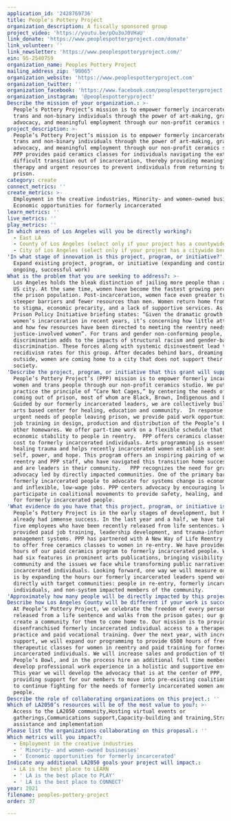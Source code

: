 ```yaml
---
application_id: '2428769736'
title: People's Pottery Project
organization_description: A fiscally sponsored group
project_video: 'https://youtu.be/pOu3oJ0VHaU'
link_donate: 'https://www.peoplespotteryproject.com/donate'
link_volunteer: ''
link_newsletter: 'https://www.peoplespotteryproject.com/'
ein: 95-2540759
organization_name: Peoples Pottery Project
mailing_address_zip: '90065'
organization_website: 'https://www.peoplespotteryproject.com'
organization_twitter: ''
organization_facebook: 'https://www.facebook.com/peoplespotteryproject'
organization_instagram: '@peoplespotteryproject'
Describe the mission of your organization.: >-
  People’s Pottery Project’s mission is to empower formerly incarcerated women,
  trans and non-binary individuals through the power of art-making, grassroots
  advocacy, and meaningful employment through our non-profit ceramics studio.  
project_description: >-
  People’s Pottery Project’s mission is to empower formerly incarcerated women,
  trans and non-binary individuals through the power of art-making, grassroots
  advocacy, and meaningful employment through our non-profit ceramics studio.
  PPP provides paid ceramics classes for individuals navigating the extremely
  difficult transition out of incarceration, thereby providing meaningful art
  therapy and urgent resources to prevent individuals from returning to
  prison.  
category: create
connect_metrics: ''
create_metrics: >-
  Employment in the creative industries, Minority- and women-owned businesses,
  Economic opportunities for formerly incarcerated
learn_metrics: ''
live_metrics: ''
play_metrics: ''
In which areas of Los Angeles will you be directly working?:
  - East LA
  - County of Los Angeles (select only if your project has a countywide benefit)
  - City of Los Angeles (select only if your project has a citywide benefit)
'In what stage of innovation is this project, program, or initiative?': >-
  Expand existing project, program, or initiative (expanding and continuing
  ongoing, successful work)
What is the problem that you are seeking to address?: >-
  Los Angeles holds the bleak distinction of jailing more people than any other
  US city. At the same time, women have become the fastest growing percentage of
  the prison population. Post-incarceration, women face even greater trauma,
  steeper barriers and fewer resources than men. Women return home from prison
  to stigma, economic precarity, and a lack of supportive services. As the 2019
  Prison Policy Initiative briefing states: “Given the dramatic growth of
  women’s incarceration in recent years, it’s concerning how little attention
  and how few resources have been directed to meeting the reentry needs of
  justice-involved women”. For trans and gender non-conforming people,
  discrimination adds to the impacts of structural racism and gender-based
  discrimination. These forces along with systemic disinvestment lead to high
  recidivism rates for this group. After decades behind bars, dreaming of life
  outside, women are coming home to a city that does not support their return to
  society. 
'Describe the project, program, or initiative that this grant will support to address the problem identified.': >-
  People’s Pottery Project’s (PPP) mission is to empower formerly incarcerated
  women and trans people through our non-profit ceramics studio. We put into
  practice the principle of “Care Not Cages,” by centering the needs of people
  coming out of prison, most of whom are Black, Brown, Indigenous and LGBTQI.
  Guided by our formerly incarcerated leaders, we are collectively building an
  arts based center for healing, education and community.  In response to the
  urgent needs of people leaving prison, we provide paid work opportunities and
  job training in design, production and distribution of the People’s Bowl and
  other homewares. We offer part-time work on a flexible schedule that provides
  economic stability to people in reentry.  PPP offers ceramics classes free of
  cost to formerly incarcerated individuals. Arts programming is essential for
  healing trauma and helps recently incarcerated women establish a sense of
  self, power, and hope. This program offers an inspiring pairing of women in
  reentry and PPP staff, who have navigated this transition home successfully
  and are leaders in their community.   PPP recognizes the need for grassroots
  advocacy led by directly impacted communities. One of the primary barriers for
  formerly incarcerated people to advocate for systems change is economic stress
  and inflexible, low-wage jobs. PPP centers advocacy by encouraging leaders to
  participate in coalitional movements to provide safety, healing, and dignity
  for formerly incarcerated people. 
'What evidence do you have that this project, program, or initiative is or will be successful, and how will you define and measure success?': >-
  People’s Pottery Project is in the early stages of development, but has
  already had immense success. In the last year and a half, we have taken on
  five employees who have been recently released from life sentences. We have
  provided paid job training, leadership development, and trauma-informed
  management systems. PPP has partnered with A New Way of Life Reentry Project
  to offer free ceramics classes to women in re-entry. We have provided 180
  hours of our paid ceramics program to formerly incarcerated people. We have
  had six features in prominent arts publications, bringing visibility to our
  community and the issues we face while transforming public narratives about
  incarcerated individuals. Looking forward, one way we will measure our success
  is by expanding the hours our formerly incarcerated leaders spend working
  directly with target communities: people in re-entry, formerly incarcerated
  individuals, and non-system impacted members of the community.
'Approximately how many people will be directly impacted by this project, program, or initiative?': '800'
Describe how Los Angeles County will be different if your work is successful.: >-
  At People’s Pottery Project, we celebrate the freedom of every person who is
  released from a life sentence and walks from the prison gates; our goal is to
  create a community for them to come home to. Our mission is to provide every
  disenfranchised formerly incarcerated individual access to a therapeutic arts
  practice and paid vocational training. Over the next year, with increased
  support, we will expand our programming to provide 6500 hours of free
  therapeutic classes for women in reentry and paid training for formerly
  incarcerated individuals. We will increase sales and production of the
  People’s Bowl, and in the process hire an additional full time member to
  develop professional work experience in a holistic and supportive environment.
  This year we will develop the advocacy that is at the center of PPP, by
  providing support for our members to move into pre-existing coalitional spaces
  to continue fighting for the needs of formerly incarcerated women and trans
  people.
Describe the role of collaborating organizations on this project.: ''
Which of LA2050’s resources will be of the most value to you?: >-
  Access to the LA2050 community,Hosting virtual events or
  gatherings,Communications support,Capacity-building and training,Strategy
  assistance and implementation
Please list the organizations collaborating on this proposal.: ''
Which metrics will you impact?:
  - Employment in the creative industries
  - ' Minority- and women-owned businesses'
  - ' Economic opportunities for formerly incarcerated'
Indicate any additional LA2050 goals your project will impact.:
  - LA is the best place to LEARN
  - ' LA is the best place to PLAY'
  - ' LA is the best place to CONNECT'
year: 2021
filename: peoples-pottery-project
order: 37

---
```

